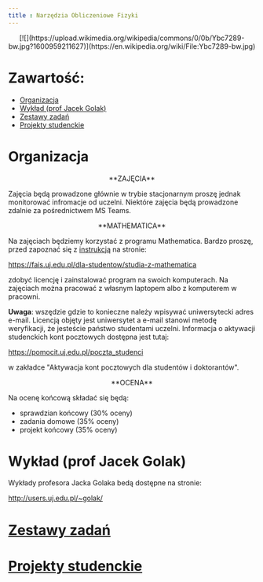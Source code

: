 ```yaml
---
title : Narzędzia Obliczeniowe Fizyki
---
```


<center>
[![](https://upload.wikimedia.org/wikipedia/commons/0/0b/Ybc7289-bw.jpg?1600959211627)](https://en.wikipedia.org/wiki/File:Ybc7289-bw.jpg)
</center>



# Zawartość:

* [Organizacja](#organizacja)
* [Wykład (prof Jacek Golak)](#wykład-prof-jacek-golak)
* [Zestawy zadań](./000pl_inv.html)
* [Projekty studenckie](./0000pl_inv.html)



# Organizacja

<center>
**ZAJĘCIA**
</center>

Zajęcia będą prowadzone głównie w trybie stacjonarnym proszę jednak monitorować 
infromacje od uczelni. Niektóre zajęcia będą prowadzone zdalnie za
pośrednictwem MS Teams.

<center>
**MATHEMATICA**
</center>

Na zajęciach będziemy korzystać z programu Mathematica. Bardzo proszę, 
przed zapoznać się z
[instrukcją](https://fais.uj.edu.pl/documents/41628/5097967/OprogramowanieMathematica_na_Uniwersytecie_Jagiello%C5%84skim_2018.pdf/eca91225-a7c0-48fb-94a9-a08553de7fd7) 
na stronie:

<https://fais.uj.edu.pl/dla-studentow/studia-z-mathematica>

zdobyć licencję i zainstalować program na swoich komputerach. 
Na zajęciach można pracować z własnym laptopem albo z komputerem 
w pracowni. 

**Uwaga**: wszędzie gdzie to konieczne należy wpisywać
uniwersytecki adres e-mail. Licencją objęty jest uniwersytet a e-mail
stanowi metodę weryfikacji, że jesteście państwo studentami uczelni. 
Informacja o aktywacji studenckich kont pocztowych dostępna jest tutaj:

<https://pomocit.uj.edu.pl/poczta_studenci>

w zakładce "Aktywacja kont pocztowych dla studentów i doktorantów".

<center>
**OCENA**
</center>

Na ocenę końcową składać się będą:

- sprawdzian końcowy (30% oceny)
- zadania domowe (35% oceny)
- projekt końcowy (35% oceny)



# Wykład (prof Jacek Golak)

Wykłady profesora Jacka Golaka bedą dostępne na stronie:

<http://users.uj.edu.pl/~golak/>


# [Zestawy zadań](./000pl_inv.html)



# [Projekty studenckie](./0000pl_inv.html)


